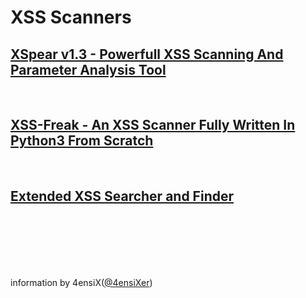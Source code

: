 # XSS Scanners



## [XSpear v1.3 - Powerfull XSS Scanning And Parameter Analysis Tool](https://amp.kitploit.com/2020/01/xspear-v13-powerfull-xss-scanning-and.html?amp=1&m=1)
<br>


## [XSS-Freak - An XSS Scanner Fully Written In Python3 From Scratch](https://www.kitploit.com/2020/02/xss-freak-xss-scanner-fully-written-in.html)
<br>

## [Extended XSS Searcher and Finder](https://github.com/Damian89/extended-xss-search)
<br>


<br><br><br><br>information by 4ensiX([@4ensiXer](https://twitter.com/4ensixer))
<!--stackedit_data:
eyJoaXN0b3J5IjpbLTg3MjQ0MDI4Nl19
-->
